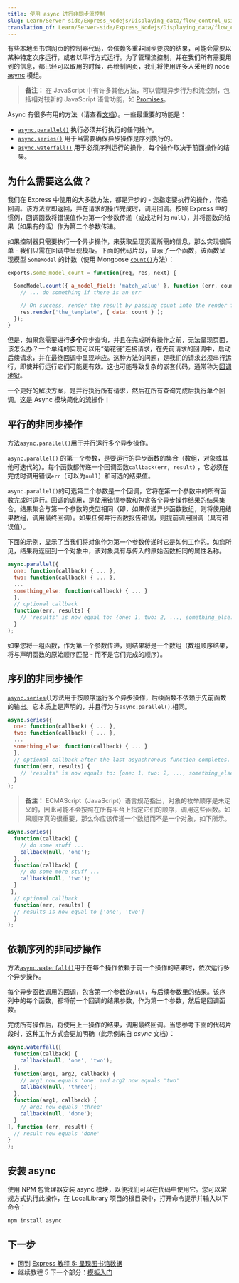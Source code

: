 ```yaml
---
title: 使用 async 进行非同步流控制
slug: Learn/Server-side/Express_Nodejs/Displaying_data/flow_control_using_async
translation_of: Learn/Server-side/Express_Nodejs/Displaying_data/flow_control_using_async
---
```

有些本地图书馆网页的控制器代码，会依赖多重非同步要求的结果，可能会需要以某种特定次序运行，或者以平行方式运行。为了管理流控制，并在我们所有需要用到的信息，都已经可以取用的时候，再绘制网页，我们将使用许多人采用的 node [async](https://www.npmjs.com/package/async) 模组。

> **备注：** 在 JavaScript 中有许多其他方法，可以管理异步行为和流控制，包括相对较新的 JavaScript 语言功能，如 [Promises](/en-US/docs/Mozilla/Add-ons/Techniques/Promises)。

Async 有很多有用的方法（请查看[文档](http://caolan.github.io/async/docs.html)）。一些最重要的功能是：

- [`async.parallel()`](http://caolan.github.io/async/docs.html#parallel) 执行必须并行执行的任何操作。
- [`async.series()`](http://caolan.github.io/async/docs.html#series) 用于当需要确保异步操作是序列执行的。
- [`async.waterfall()`](http://caolan.github.io/async/docs.html#waterfall) 用于必须序列运行的操作，每个操作取决于前面操作的结果。

## 为什么需要这么做？

我们在 Express 中使用的大多数方法，都是异步的 - 您指定要执行的操作，传递回调。该方法立即返回，并在请求的操作完成时，调用回调。按照 Express 中的惯例，回调函数将错误值作为第一个参数传递（或成功时为 `null`），并将函数的结果（如果有的话）作为第二个参数传递。

如果控制器只需要执行**一个**异步操作，来获取呈现页面所需的信息，那么实现很简单 - 我们只需在回调中呈现模板。下面的代码片段，显示了一个函数，该函数呈现模型 `SomeModel` 的计数（使用 Mongoose [`count()`](http://mongoosejs.com/docs/api.html#model_Model.count)方法）：

```js
exports.some_model_count = function(req, res, next) {

  SomeModel.count({ a_model_field: 'match_value' }, function (err, count) {
    // ... do something if there is an err

    // On success, render the result by passing count into the render function (here, as the variable 'data').
    res.render('the_template', { data: count } );
  });
}
```

但是，如果您需要进行**多个**异步查询，并且在完成所有操作之前，无法呈现页面，该怎么办？一个单纯的实现可以用“菊花链”连接请求，在先前请求的回调中，启动后续请求，并在最终回调中呈现响应。这种方法的问题，是我们的请求必须串行运行，即使并行运行它们可能更有效。这也可能导致复杂的嵌套代码，通常称为[回调地狱](http://callbackhell.com/)。

一个更好的解决方案，是并行执行所有请求，然后在所有查询完成后执行单个回调。这是 Async 模块简化的流操作！

## 平行的非同步操作

方法[`async.parallel()`](https://caolan.github.io/async/docs.html#parallel)用于并行运行多个异步操作。

`async.parallel()` 的第一个参数，是要运行的异步函数的集合（数组，对象或其他可迭代的）。每个函数都传递一个回调函数`callback(err, result)` ，它必须在完成时调用错误`err`（可以为`null`）和可选的结果值。

`async.parallel()`的可选第二个参数是一个回调，它将在第一个参数中的所有函数完成时运行。回调的调用，是使用错误参数和包含各个异步操作结果的结果集合。结果集合与第一个参数的类型相同（即，如果传递异步函数数组，则将使用结果数组，调用最终回调）。如果任何并行函数报告错误，则提前调用回调（具有错误值）。

下面的示例，显示了当我们将对象作为第一个参数传递时它是如何工作的。如您所见，结果将返回到一个对象中，该对象具有与传入的原始函数相同的属性名称。

```js
async.parallel({
  one: function(callback) { ... },
  two: function(callback) { ... },
  ...
  something_else: function(callback) { ... }
  },
  // optional callback
  function(err, results) {
    // 'results' is now equal to: {one: 1, two: 2, ..., something_else: some_value}
  }
);
```

如果您将一组函数，作为第一个参数传递，则结果将是一个数组（数组顺序结果，将与声明函数的原始顺序匹配 - 而不是它们完成的顺序）。

## 序列的非同步操作

[`async.series()`](https://caolan.github.io/async/docs.html#series)方法用于按顺序运行多个异步操作，后续函数不依赖于先前函数的输出。它本质上是声明的，并且行为与`async.parallel()`.相同。

```js
async.series({
  one: function(callback) { ... },
  two: function(callback) { ... },
  ...
  something_else: function(callback) { ... }
  },
  // optional callback after the last asynchronous function completes.
  function(err, results) {
    // 'results' is now equals to: {one: 1, two: 2, ..., something_else: some_value}
  }
);
```

> **备注：** ECMAScript（JavaScript）语言规范指出，对象的枚举顺序是未定义的，因此可能不会按照在所有平台上指定它们的顺序，调用这些函数。如果顺序真的很重要，那么你应该传递一个数组而不是一个对象，如下所示。

```js
async.series([
  function(callback) {
    // do some stuff ...
    callback(null, 'one');
  },
  function(callback) {
    // do some more stuff ...
    callback(null, 'two');
  }
 ],
  // optional callback
  function(err, results) {
  // results is now equal to ['one', 'two']
  }
);
```

## 依赖序列的非同步操作

方法[`async.waterfall()`](http://caolan.github.io/async/docs.html#waterfall)用于在每个操作依赖于前一个操作的结果时，依次运行多个异步操作。

每个异步函数调用的回调，包含第一个参数的`null`，与后续参数里的结果。该序列中的每个函数，都将前一个回调的结果参数，作为第一个参数，然后是回调函数。

完成所有操作后，将使用上一操作的结果，调用最终回调。当您参考下面的代码片段时，这种工作方式会更加明确（此示例来自 _async_ 文档）：

```js
async.waterfall([
  function(callback) {
    callback(null, 'one', 'two');
  },
  function(arg1, arg2, callback) {
    // arg1 now equals 'one' and arg2 now equals 'two'
    callback(null, 'three');
  },
  function(arg1, callback) {
    // arg1 now equals 'three'
    callback(null, 'done');
  }
], function (err, result) {
  // result now equals 'done'
}
);
```

## 安装 async

使用 NPM 包管理器安装 async 模块，以便我们可以在代码中使用它。您可以常规方式执行此操作，在 LocalLibrary 项目的根目录中，打开命令提示并输入以下命令：

```bash
npm install async
```

## 下一步

- 回到 [Express 教程 5: 呈现图书馆数据](/zh-CN/docs/Learn/Server-side/Express_Nodejs/Displaying_data)
- 继续教程 5 下一个部分：[模板入门](/zh-CN/docs/Learn/Server-side/Express_Nodejs/Displaying_data/Template_primer)
